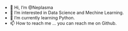 - 👋 Hi, I’m @Neplasma
- 👀 I’m interested in Data Science and Mechine Learning.
- 🌱 I’m currently learning Python.
- 📫 How to reach me ... you can reach me on Github.

<!---
Neplasma/Neplasma is a ✨ special ✨ repository because its `README.md` (this file) appears on your GitHub profile.
You can click the Preview link to take a look at your changes.
--->
